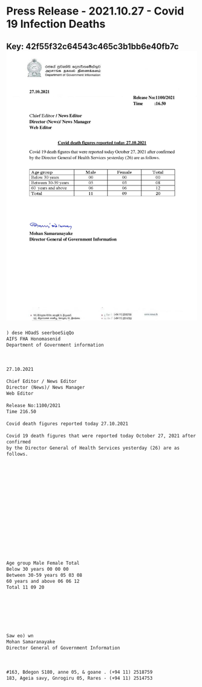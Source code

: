 # Press Release  - 2021.10.27 - Covid 19 Infection Deaths 
Key: 42f55f32c64543c465c3b1bb6e40fb7c 
![img](img/42f55f32c64543c465c3b1bb6e40fb7c.jpg)
---
```
) dese HOadS seerboeSiqQo
AIFS FHA Honomasenid
Department of Government information

 

27.10.2021

Chief Editor / News Editor
Director (News)/ News Manager
Web Editor

Release No:1100/2021
Time 216.50

Covid death figures reported today 27.10.2021

Covid 19 death figures that were reported today October 27, 2021 after confirmed
by the Director General of Health Services yesterday (26) are as follows.

 

 

 

 

 

 

 

 

Age group Male Female Total
Below 30 years 00 00 00
Between 30-59 years 05 03 08
60 years and above 06 06 12
Total 11 09 20

 

 

 

Saw eo) wn
Mohan Samaranayake
Director General of Government Information

 

#163, Bdegon S180, anne 05, & goane . (+94 11) 2518759
183, Ageia savy, Gnrogiru 05, Rares - (+94 11) 2514753

```
